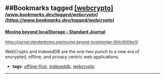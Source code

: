 ##Bookmarks tagged [[webcrypto]](https://www.bookmarks.dev?q=[webcrypto])
_<sup><sup>[www.bookmarks.dev/tagged/webcrypto](https://www.bookmarks.dev/tagged/webcrypto)</sup></sup>_
---
#### [Moving beyond localStorage – Standard Journal](https://journal.standardnotes.org/moving-beyond-localstorage-991e3695be15)
_<sup>https://journal.standardnotes.org/moving-beyond-localstorage-991e3695be15</sup>_

WebCrypto and IndexedDB are the one-two punch to a new era of encrypted, offline, and privacy centric web applications.
* **tags**: [offline-first](../tagged/offline-first.md), [indexeddb](../tagged/indexeddb.md), [webcrypto](../tagged/webcrypto.md)
---
